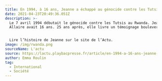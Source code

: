 ```yaml
---
title: En 1994, à 16 ans, Jeanne a échappé au génocide contre les Tutsis, au Rwanda
date: 2021-04-23T20:49:36.051Z
description: >-
  Le 7 avril 1994 débutait le génocide contre les Tutsis au Rwanda. Jeanne
  Allaire avait 16 ans. 25 ans après, elle livre un témoignage bouleversant.


  Lire l’histoire de Jeanne sur le site de l’Actu.
image: /img/rwanda.png
sourceName: L'actu 
source: https://lactu.playbacpresse.fr/article/en-1994-a-16-ans-jeanne-a-echappe-au-genocide-des-tutsis-au-rwanda
author: Emma Roulin
tag:
  - International
  - Société
---
```

